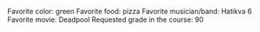 Favorite color: green
Favorite food: pizza
Favorite musician/band: Hatikva 6
Favorite movie: Deadpool
Requested grade in the course: 90
